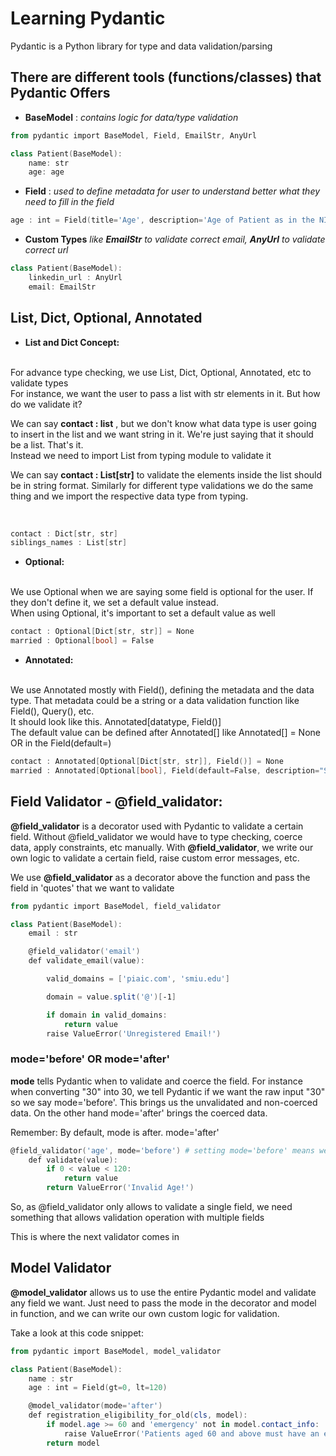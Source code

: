 # Learning Pydantic

Pydantic is a Python library for type and data validation/parsing

## There are different tools (functions/classes) that Pydantic Offers
- **BaseModel** : *contains logic for data/type validation*

```powershell
from pydantic import BaseModel, Field, EmailStr, AnyUrl

class Patient(BaseModel):
    name: str
    age: age
```

- **Field** : *used to define metadata for user to understand better what they need to fill in the field*

```powershell
age : int = Field(title='Age', description='Age of Patient as in the NIC', gt=0, lt=120)
```

- **Custom Types** *like **EmailStr** to validate correct email, **AnyUrl** to validate correct url*

```powershell
class Patient(BaseModel):
    linkedin_url : AnyUrl
    email: EmailStr
```

## List, Dict, Optional, Annotated

- **List and Dict Concept:**
<br>
For advance type checking, we use List, Dict, Optional, Annotated, etc to validate types
<br>
For instance, we want the user to pass a list with str elements in it. But how do we validate it?
<br>

We can say **contact : list** , but we don't know what data type is user going to insert in the list and we want string in it. We're just saying that it should be a list. That's it.
<br>
Instead we need to import List from typing module to validate it
<br>

We can say **contact : List[str]** to validate the elements inside the list should be in string format. Similarly for different type validations we do the same thing and we import the respective data type from typing.

<br>

```powershell
contact : Dict[str, str]
siblings_names : List[str]
```


- **Optional:**
<br>
We use Optional when we are saying some field is optional for the user. If they don't define it, we set a default value instead.
<br>
When using Optional, it's important to set a default value as well
<br>

```powershell
contact : Optional[Dict[str, str]] = None
married : Optional[bool] = False
```

- **Annotated:**
<br>
We use Annotated mostly with Field(), defining the metadata and the data type. That metadata could be a string or a data validation function like Field(), Query(), etc.
<br>
It should look like this. Annotated[datatype, Field()]
<br>
The default value can be defined after Annotated[] like Annotated[] = None OR in the Field(default=)
<br>

```powershell
contact : Annotated[Optional[Dict[str, str]], Field()] = None
married : Annotated[Optional[bool], Field(default=False, description="Should be correct as in the NIC")]
```

## Field Validator - @field_validator:

**@field_validator** is a decorator used with Pydantic to validate a certain field. Without @field_validator we would have to type checking, coerce data, apply constraints, etc manually. With **@field_validator**, we write our own logic to validate a certain field, raise custom error messages, etc.

We use **@field_validator** as a decorator above the function and pass the field in 'quotes' that we want to validate

```powershell
from pydantic import BaseModel, field_validator

class Patient(BaseModel):
    email : str

    @field_validator('email')
    def validate_email(value):

        valid_domains = ['piaic.com', 'smiu.edu']

        domain = value.split('@')[-1]

        if domain in valid_domains:
            return value
        raise ValueError('Unregistered Email!')
```

### mode='before' OR mode='after'

**mode** tells Pydantic when to validate and coerce the field.
For instance when converting "30" into 30, we tell Pydantic if we want the raw input "30" so we say mode='before'.
This brings us the unvalidated and non-coerced data. On the other hand mode='after' brings the coerced data.

Remember: By default, mode is after. mode='after'

```powershell
@field_validator('age', mode='before') # setting mode='before' means we want the value before any validation/coersion happens 
    def validate(value):
        if 0 < value < 120:
            return value
        return ValueError('Invalid Age!')
```

So, as @field_validator only allows to validate a single field, we need something that allows validation operation with multiple fields

This is where the next validator comes in

## Model Validator

**@model_validator** allows us to use the entire Pydantic model and validate any field we want.
Just need to pass the mode in the decorator and model in function, and we can write our own custom logic for validation.

Take a look at this code snippet:

```powershell
from pydantic import BaseModel, model_validator

class Patient(BaseModel):
    name : str
    age : int = Field(gt=0, lt=120)

    @model_validator(mode='after')
    def registration_eligibility_for_old(cls, model):
        if model.age >= 60 and 'emergency' not in model.contact_info:
            raise ValueError('Patients aged 60 and above must have an emergency number!')
        return model
```